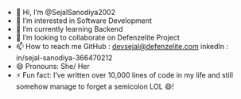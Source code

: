 - 👋 Hi, I’m @SejalSanodiya2002
- 👀 I’m interested in Software Development
- 🌱 I’m currently learning Backend
- 💞️ I’m looking to collaborate on Defenzelite Project
- 📫 How to reach me GitHub : devsejal@defenzelite.com
                      inkedIn : in/sejal-sanodiya-366470212
- 😄 Pronouns: She/ Her
- ⚡ Fun fact: I’ve written over 10,000 lines of code in my life and still somehow manage to forget a semicolon LOL 😄!

<!---
SejalSanodiya2002/SejalSanodiya2002 is a ✨ special ✨ repository because its `README.md` (this file) appears on your GitHub profile.
You can click the Preview link to take a look at your changes.
--->
